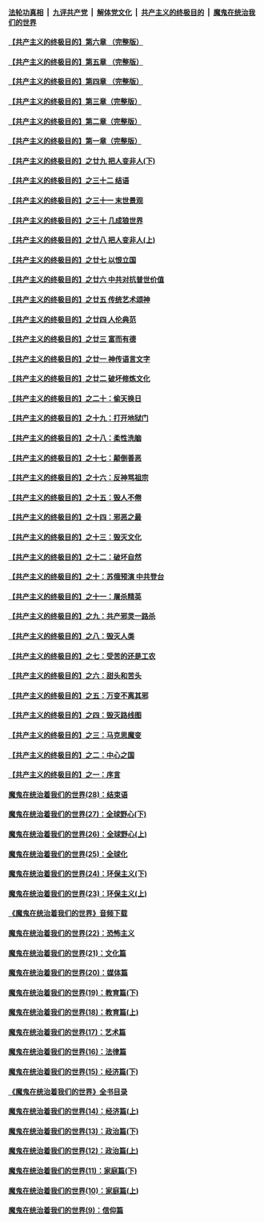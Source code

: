 

####  [法轮功真相](../../../../basic/blob/master/README.md?t=06140931) &nbsp;|&nbsp; [九评共产党](../../../../9ping.md/blob/master/README.md?t=06140931) &nbsp;|&nbsp; [解体党文化](../../../../jtdwh.md/blob/master/README.md?t=06140931)  &nbsp;|&nbsp; [共产主义的终极目的](../../../../gczydzjmd.md/blob/master/README.md?t=06140931) &nbsp;|&nbsp; [魔鬼在统治我们的世界](../../../../mgztzwmdsj.md/blob/master/README.md?t=06140931) 

#### [【共产主义的终极目的】第六章 （完整版）](../pages/nsc422/n11428913.md?t=06140931) 

#### [【共产主义的终极目的】第五章 （完整版）](../pages/nsc422/n11428912.md?t=06140931) 

#### [【共产主义的终极目的】第四章 （完整版）](../pages/nsc422/n11428907.md?t=06140931) 

#### [【共产主义的终极目的】第三章（完整版）](../pages/nsc422/n11428848.md?t=06140931) 

#### [【共产主义的终极目的】第二章（完整版）](../pages/nsc422/n11428831.md?t=06140931) 

#### [【共产主义的终极目的】第一章（完整版）](../pages/nsc422/n11417651.md?t=06140931) 

#### [【共产主义的终极目的】之廿九 把人变非人(下)](../pages/nsc422/n11344140.md?t=06140931) 

#### [【共产主义的终极目的】之三十二 结语](../pages/nsc422/n11360535.md?t=06140931) 

#### [【共产主义的终极目的】之三十一 末世景观](../pages/nsc422/n11351129.md?t=06140931) 

#### [【共产主义的终极目的】之三十 几成狼世界](../pages/nsc422/n11348280.md?t=06140931) 

#### [【共产主义的终极目的】之廿八 把人变非人(上)](../pages/nsc422/n11340492.md?t=06140931) 

#### [【共产主义的终极目的】之廿七 以恨立国](../pages/nsc422/n11336944.md?t=06140931) 

#### [【共产主义的终极目的】之廿六 中共对抗普世价值](../pages/nsc422/n11324785.md?t=06140931) 

#### [【共产主义的终极目的】之廿五 传统艺术颂神](../pages/nsc422/n11296396.md?t=06140931) 

#### [【共产主义的终极目的】之廿四 人伦典范](../pages/nsc422/n11296397.md?t=06140931) 

#### [【共产主义的终极目的】之廿三 富而有德](../pages/nsc422/n11283598.md?t=06140931) 

#### [【共产主义的终极目的】之廿一 神传语言文字](../pages/nsc422/n11263265.md?t=06140931) 

#### [【共产主义的终极目的】之廿二 破坏修炼文化](../pages/nsc422/n11245728.md?t=06140931) 

#### [【共产主义的终极目的】之二十：偷天换日](../pages/nsc422/n11238846.md?t=06140931) 

#### [【共产主义的终极目的】之十九：打开地狱门](../pages/nsc422/n11206376.md?t=06140931) 

#### [【共产主义的终极目的】之十八：柔性洗脑](../pages/nsc422/n11199994.md?t=06140931) 

#### [【共产主义的终极目的】之十七：颠倒善恶](../pages/nsc422/n11179782.md?t=06140931) 

#### [【共产主义的终极目的】之十六：反神骂祖宗](../pages/nsc422/n11166798.md?t=06140931) 

#### [【共产主义的终极目的】之十五：毁人不倦](../pages/nsc422/n11166792.md?t=06140931) 

#### [【共产主义的终极目的】之十四：邪恶之最](../pages/nsc422/n11150249.md?t=06140931) 

#### [【共产主义的终极目的】之十三：毁灭文化](../pages/nsc422/n11135227.md?t=06140931) 

#### [【共产主义的终极目的】之十二：破坏自然](../pages/nsc422/n11135214.md?t=06140931) 

#### [【共产主义的终极目的】之十：苏俄预演 中共登台](../pages/nsc422/n11118424.md?t=06140931) 

#### [【共产主义的终极目的】之十一：屠杀精英](../pages/nsc422/n11118442.md?t=06140931) 

#### [【共产主义的终极目的】之九：共产邪灵一路杀](../pages/nsc422/n11114139.md?t=06140931) 

#### [【共产主义的终极目的】之八：毁灭人类](../pages/nsc422/n11108503.md?t=06140931) 

#### [【共产主义的终极目的】之七：受苦的还是工农](../pages/nsc422/n11101809.md?t=06140931) 

#### [【共产主义的终极目的】之六：甜头和苦头](../pages/nsc422/n11096971.md?t=06140931) 

#### [【共产主义的终极目的】之五：万变不离其邪](../pages/nsc422/n11091285.md?t=06140931) 

#### [【共产主义的终极目的】之四：毁灭路线图](../pages/nsc422/n11086284.md?t=06140931) 

#### [【共产主义的终极目的】之三：马克思魔变](../pages/nsc422/n11061941.md?t=06140931) 

#### [【共产主义的终极目的】之二：中心之国](../pages/nsc422/n11047728.md?t=06140931) 

#### [【共产主义的终极目的】之一：序言](../pages/nsc422/n11086077.md?t=06140931) 

#### [魔鬼在统治着我们的世界(28)：结束语](../pages/nsc422/n10936246.md?t=06140931) 

#### [魔鬼在统治着我们的世界(27)：全球野心(下)](../pages/nsc422/n10928319.md?t=06140931) 

#### [魔鬼在统治着我们的世界(26)：全球野心(上)](../pages/nsc422/n10900318.md?t=06140931) 

#### [魔鬼在统治着我们的世界(25)：全球化](../pages/nsc422/n10788205.md?t=06140931) 

#### [魔鬼在统治着我们的世界(24)：环保主义(下)](../pages/nsc422/n10695307.md?t=06140931) 

#### [魔鬼在统治着我们的世界(23)：环保主义(上)](../pages/nsc422/n10688613.md?t=06140931) 

#### [《魔鬼在统治着我们的世界》音频下载](../pages/nsc422/n10635553.md?t=06140931) 

#### [魔鬼在统治着我们的世界(22)：恐怖主义](../pages/nsc422/n10614727.md?t=06140931) 

#### [魔鬼在统治着我们的世界(21)：文化篇](../pages/nsc422/n10597706.md?t=06140931) 

#### [魔鬼在统治着我们的世界(20)：媒体篇](../pages/nsc422/n10586579.md?t=06140931) 

#### [魔鬼在统治着我们的世界(19)：教育篇(下)](../pages/nsc422/n10564808.md?t=06140931) 

#### [魔鬼在统治着我们的世界(18)：教育篇(上)](../pages/nsc422/n10526970.md?t=06140931) 

#### [魔鬼在统治着我们的世界(17)：艺术篇](../pages/nsc422/n10499093.md?t=06140931) 

#### [魔鬼在统治着我们的世界(16)：法律篇](../pages/nsc422/n10485969.md?t=06140931) 

#### [魔鬼在统治着我们的世界(15)：经济篇(下)](../pages/nsc422/n10469975.md?t=06140931) 

#### [《魔鬼在统治着我们的世界》全书目录](../pages/nsc422/n10464261.md?t=06140931) 

#### [魔鬼在统治着我们的世界(14)：经济篇(上)](../pages/nsc422/n10457370.md?t=06140931) 

#### [魔鬼在统治着我们的世界(13)：政治篇(下)](../pages/nsc422/n10448270.md?t=06140931) 

#### [魔鬼在统治着我们的世界(12)：政治篇(上)](../pages/nsc422/n10444576.md?t=06140931) 

#### [魔鬼在统治着我们的世界(11)：家庭篇(下)](../pages/nsc422/n10440961.md?t=06140931) 

#### [魔鬼在统治着我们的世界(10)：家庭篇(上)](../pages/nsc422/n10435448.md?t=06140931) 

#### [魔鬼在统治着我们的世界(9)：信仰篇](../pages/nsc422/n10432159.md?t=06140931) 

